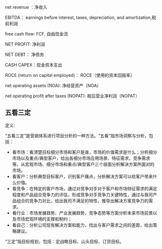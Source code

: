 
net revenue ：净收入

EBITDA： earnings before interest, taxes, depreciation, and amortization,税前利润

free cash flow: FCF, 自由现金流

NET PROFIT: 净利润

NET DEBT： 净债务

CASH CAPEX：现金资本支出

ROCE (return on capital employed)： ROCE（使用的资本回报率）

net operating assets (NOA): 净经营资产（NOA）

net operating profit after taxes (NOPAT): 税后营业净利润（NOPAT）


## 五看三定
定义: 

“五看三定”是营销体系进行项目分析的一种方法。“五看”指市场洞察与分析，包括：
- 看市场：看清楚目标细分市场和客户是谁，市场的价值需求是什么；分析细分市场以及重点/典型客户，给出各细分市场应用场景、特征需求，竞争需求等。从宏观市场、细分市场和重点/典型客户三个层面分析解决方案所面对的市场。
- 看客户：分析典型目标客户，识别客户痛点，分析解决方案可以给客户带来什么价值。
- 看竞争：在特定的客户市场，通过对竞争对手对于客户和市场特征需求的满足程度和产品组合竞争力的评估，形成竞争对手竞争力关键特性，通过与我司产品组合的竞争力对比，给出我司不满足的特性，推导出解决方案竞争力的需求。
- 看行业：市场发展趋势、产业发展趋势，竞争态势等方面分析未来市场前景以及市场宏观环境的支撑和制约；
- 看自己：分析公司现有解决方案和能力，找出与客户需求之间的差距，给出策略建议。

“三定”指目标规划，包括：定战略目标、山头目标、订货目标。
